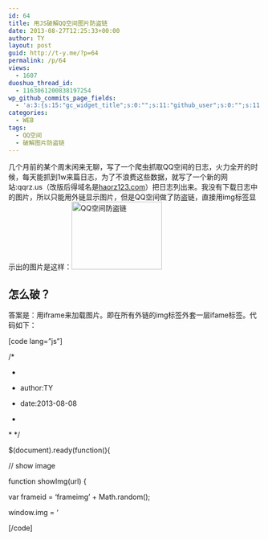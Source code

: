 ```yaml
---
id: 64
title: 用JS破解QQ空间图片防盗链
date: 2013-08-27T12:25:33+00:00
author: TY
layout: post
guid: http://t-y.me/?p=64
permalink: /p/64
views:
  - 1607
duoshuo_thread_id:
  - 1163061200838197254
wp_github_commits_page_fields:
  - 'a:3:{s:15:"gc_widget_title";s:0:"";s:11:"github_user";s:0:"";s:11:"github_repo";s:0:"";}'
categories:
  - WEB
tags:
  - QQ空间
  - 破解图片防盗链
---
```

几个月前的某个周末闲来无聊，写了一个爬虫抓取QQ空间的日志，火力全开的时候，每天能抓到1w来篇日志，为了不浪费这些数据，就写了一个新的网站:qqrz.us（改版后得域名是<a href="http://haorz123.com" target="_blank">haorz123.com</a>）把日志列出来。我没有下载日志中的图片，所以只能用外链显示图片，但是QQ空间做了防盗链，直接用img标签显示出的图片是这样：[<img class="aligncenter size-full wp-image-65" src="http://t-y.me/wp-content/uploads/2013/08/psb.png" alt="QQ空间防盗链" width="180" height="135" />](http://t-y.me/wp-content/uploads/2013/08/psb.png)

## 怎么破？

答案是：用iframe来加载图片。即在所有外链的img标签外套一层ifame标签。代码如下：

[code lang=&#8221;js&#8221;]
  
/*
   
*
   
* author:TY
   
* date:2013-08-08
   
*
   
\* \*/

$(document).ready(function(){
   
// show image
   
function showImg(url) {
   
var frameid = &#8216;frameimg&#8217; + Math.random();
   
window.img = &#8216;<img id="img" alt="" src="\&#8221;+url+&#8217;?&#8217;+Math.random()+&#8217;\&#8217;" /><script type="text/javascript">// <![CDATA[
  
window.onload = function() { parent.document.getElementById(\&#8221;+frameid+&#8217;\&#8217;).height = document.getElementById(\&#8217;img\&#8217;).height+\&#8217;px\&#8217;; }<&#8216;+&#8217;/script>&#8217;;
   
var new_img = &#8216;<iframe id="&#8217;+frameid+&#8217;" src="javascript:parent.img;" frameBorder="0" scrolling="no" width="100%"></iframe>&#8217;;
   
// document.write(new_img);
   
return new_img;
   
}

$(&#8216;div.entry img&#8217;).each(function(i,d){
   
var html = showImg(this.src);
   
$(this).attr({&#8216;src&#8217;:&#8217;/static/images/loading.gif&#8217;}); //显示loading动画
   
$(this).after(html);
   
$(this).remove(); // 移除原来的img标签

});

});
  
</script>
  
[/code]